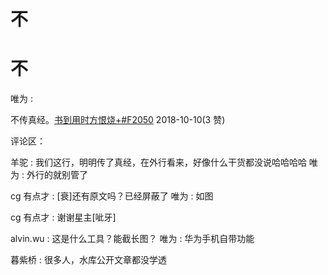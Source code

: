 # 不

# 不

唯为 :

不传真经。[书到用时方恨烧](https://mp.weixin.qq.com/s/SDitXiPksKD9egNWspdCVA)[+#F2050](https://mp.weixin.qq.com/s/SDitXiPksKD9egNWspdCVA) 2018-10-10(3 赞)

评论区：

羊驼 : 我们这行，明明传了真经，在外行看来，好像什么干货都没说哈哈哈哈 唯为 : 外行的就别管了

cg 有点才 : [衰]还有原文吗？已经屏蔽了 唯为 : 如图

cg 有点才 : 谢谢星主[呲牙]

alvin.wu : 这是什么工具？能截长图？ 唯为 : 华为手机自带功能

暮紫桥 : 很多人，水库公开文章都没学透